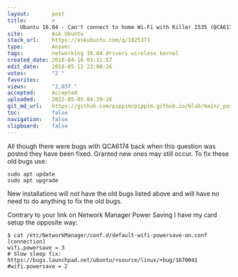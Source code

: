 ```yaml
---
layout:       post
title:        >
    Ubuntu 16.04 - Can't connect to home Wi-Fi with Killer 1535 (QCA6174)
site:         Ask Ubuntu
stack_url:    https://askubuntu.com/q/1025371
type:         Answer
tags:         networking 16.04 drivers wireless kernel
created_date: 2018-04-16 01:11:57
edit_date:    2018-05-12 23:08:26
votes:        "2 "
favorites:    
views:        "2,037 "
accepted:     Accepted
uploaded:     2022-05-05 04:39:28
git_md_url:   https://github.com/pippim/pippim.github.io/blob/main/_posts/2018/2018-04-16-Ubuntu-16.04-Can_t-connect-to-home-Wi-Fi-with-Killer-1535-_QCA6174_.md
toc:          false
navigation:   false
clipboard:    false
---
```


All though there were bugs with QCA6174 back when this question was posted they have been fixed. Granted new ones may still occur. To fix these old bugs use:

``` 
sudo apt update
sudo apt upgrade
```

New installations will not have the old bugs listed above and will have no need to do anything to fix the old bugs.

Contrary to your link on Network Manager Power Saving I have my card setup the opposite way:

``` 
$ cat /etc/NetworkManager/conf.d/default-wifi-powersave-on.conf
[connection]
wifi.powersave = 3
# Slow sleep fix: https://bugs.launchpad.net/ubuntu/+source/linux/+bug/1670041
#wifi.powersave = 2
```

